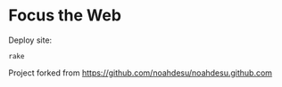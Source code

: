 # Focus the Web

Deploy site:

    rake

Project forked from https://github.com/noahdesu/noahdesu.github.com
